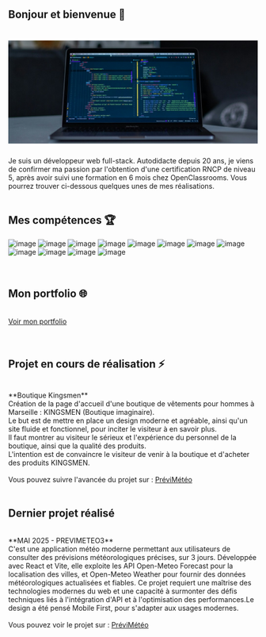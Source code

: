 ## Bonjour et bienvenue 👋

# ![Bernard VERA](https://github.com/Bernard-VERA/Bernard-VERA/blob/main/Banner.jpg)



Je suis un développeur web full-stack. Autodidacte depuis 20 ans, je viens de confirmer ma passion par l'obtention d'une certification RNCP de niveau 5, après avoir suivi une formation en 6 mois chez OpenClassrooms. Vous pourrez trouver ci-dessous quelques unes de mes réalisations. <br/>
<br/>


## Mes compétences :trophy:
  ![image](https://img.shields.io/badge/HTML5-E34F26?style=for-the-badge&logo=html5&logoColor=white)
  ![image](https://img.shields.io/badge/CSS3-1572B6?style=for-the-badge&logo=css3&logoColor=white)
  ![image](https://img.shields.io/badge/JavaScript-323330?style=for-the-badge&logo=javascript&logoColor=F7DF1E)
  ![image](https://img.shields.io/badge/React-20232A?style=for-the-badge&logo=react&logoColor=61DAFB) 
  ![image](https://img.shields.io/badge/VITE-323330?style=for-the-badge&logo=vite&logoColor=646CFF)
  ![image](https://img.shields.io/badge/Node.js-339933?style=for-the-badge&logo=nodedotjs&logoColor=white)
  ![image](https://img.shields.io/badge/Express.js-000000?style=for-the-badge&logo=express&logoColor=white)
  ![image](https://img.shields.io/badge/MongoDB-4EA94B?style=for-the-badge&logo=mongodb&logoColor=white) 
  ![image](https://img.shields.io/badge/JWT-000000?style=for-the-badge&logo=json-web-tokens&logoColor=FFFFFF)
  ![image](https://img.shields.io/badge/Git-F05032?style=for-the-badge&logo=git&logoColor=FFFFFF)
  ![image](https://img.shields.io/badge/GitHub-181717?style=for-the-badge&logo=github&logoColor=FFFFFF)
  ![image](https://img.shields.io/badge/REST-blue?style=for-the-badge&label=API)<br/>
  <br/>
  <br/>


  ## Mon portfolio :globe_with_meridians:
  <br/>
  <a href="https://bv-portfolio.vercel.app/" target="_blank">Voir mon portfolio</a>
  <br/>
  <br/>
  <br/>


## Projet en cours de réalisation ⚡
<br/>
**Boutique Kingsmen**<br/>
Création de la page d'accueil d'une boutique de vêtements pour hommes à Marseille : KINGSMEN (Boutique imaginaire).<br/>
Le but est de mettre en place un design moderne et agréable, ainsi qu'un site fluide et fonctionnel, pour inciter le visiteur à en savoir plus.<br/>
Il faut montrer au visiteur le sérieux et l'expérience du personnel de la boutique, ainsi que la qualité des produits.<br/>
L'intention est de convaincre le visiteur de venir à la boutique et d'acheter des produits KINGSMEN.
<br/>
<br/>
Vous pouvez suivre l'avancée du projet sur : 
<a href="https://bernard-vera.github.io/boutique-kingsmen/" target="_blank">PréviMétéo</a>
<br/>
<br/>

## Dernier projet réalisé 
<br/>
**MAI 2025 - PREVIMETEO3**<br/>
C'est une application météo moderne permettant aux utilisateurs de consulter des prévisions météorologiques précises, sur 3 jours. Développée avec React et Vite, elle exploite les API Open-Meteo Forecast pour la localisation des villes, et Open-Meteo Weather pour fournir des données météorologiques actualisées et fiables. Ce projet requiert une maîtrise des technologies modernes du web et une capacité à surmonter des défis techniques liés à l'intégration d'API et à l'optimisation des performances.Le design a été pensé Mobile First, pour s'adapter aux usages modernes.
<br/>
<br/>
Vous pouvez voir le projet sur : 
<a href="https://previmeteo.vercel.app/" target="_blank">PréviMétéo</a>
<br/>
<br/>


<!--
**Bernard-VERA/Bernard-VERA** is a ✨ _special_ ✨ repository because its `README.md` (this file) appears on your GitHub profile.

Here are some ideas to get you started:

- 🔭 I’m currently working on ...
- 🌱 I’m currently learning ...
- 👯 I’m looking to collaborate on ...
- 🤔 I’m looking for help with ...
- 💬 Ask me about ...
- 📫 How to reach me: ...
- 😄 Pronouns: ...
- ⚡ Fun fact: ...
-->
